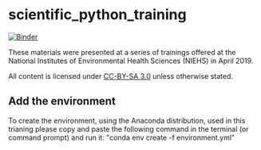 # scientific_python_training

[![Binder](https://mybinder.org/badge_logo.svg)](https://mybinder.org/v2/gh/burkesquires/scientific_python_training/master)

These materials were presented at a series of trainings offered at the National Institutes of Environmental Health Sciences (NIEHS) in April 2019.

All content is licensed under [CC-BY-SA 3.0](http://creativecommons.org/licenses/by-sa/3.0/) unless otherwise stated.

## Add the environment

To create the environment, using the Anaconda distribution, used in this trianing please copy and paste the following command in the terminal (or command prompt) and run it: "conda env create -f environment.yml"
